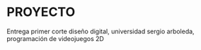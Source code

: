 # PROYECTO
 Entrega primer corte diseño digital, universidad sergio arboleda, programación de videojuegos 2D

